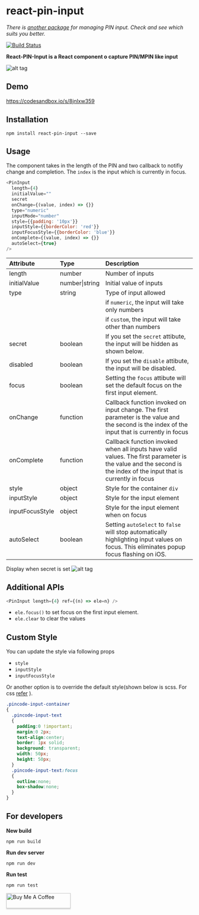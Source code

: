# react-pin-input

_There is [another package](https://github.com/40818419/react-code-input) for managing PIN input. Check and see which suits you better._

[![Build Status](https://travis-ci.org/arunghosh/react-pin-input.svg?branch=master)](https://travis-ci.org/arunghosh/react-pin-input)

**React-PIN-Input is a React component o capture PIN/MPIN like input**

![alt tag](https://github.com/arunghosh/react-pin-input/raw/master/docs/pin.png)

## Demo
https://codesandbox.io/s/8jnlxw359

## Installation
```
npm install react-pin-input --save
```


## Usage

The component takes in the length of the PIN and two callback to notifiy change and completion. The ```index``` is the input which is currently in focus.

```javascript
<PinInput 
  length={4} 
  initialValue=""
  secret 
  onChange={(value, index) => {}} 
  type="numeric" 
  inputMode="number"
  style={{padding: '10px'}}  
  inputStyle={{borderColor: 'red'}}
  inputFocusStyle={{borderColor: 'blue'}}
  onComplete={(value, index) => {}}
  autoSelect={true}
/>
```
|Attribute|Type|Description|
|:--|:--|:--|
|length|number|Number of inputs|
|initialValue|number\|string|Initial value of inputs|
|type|string|Type of input allowed
||| if ```numeric```, the input will take only numbers|
||| if ```custom```, the input will take other than numbers|
|secret|boolean|If you set the ```secret``` attibute, the input will be hidden as shown below.
|disabled|boolean|If you set the ```disable``` attibute, the input will be disabled.
|focus|boolean| Setting the ```focus``` attibute will set the default focus on the first input element.
|onChange|function|Callback function invoked on input change. The first parameter is the value and the second is the index of the input that is currently in focus|
|onComplete|function|Callback function invoked when all inputs have valid values. The first parameter is the value and the second is the index of the input that is currently in focus|
|style|object|Style for the container `div`
|inputStyle|object|Style for the input element
|inputFocusStyle|object|Style for the input element when on focus
|autoSelect|boolean|Setting ```autoSelect``` to ```false``` will stop automatically highlighting input values on focus. This eliminates popup focus flashing on iOS.|

Display when secret is set
![alt tag](https://github.com/arunghosh/react-pin-input/raw/master/docs/pin-secret.png)


## Additional APIs

```javascript
<PinInput length={4} ref={(n) => ele=n} />
```
  - ```ele.focus()``` to set focus on the first input element.
  - ```ele.clear``` to clear the values

## Custom Style

You can update the style via following props
 - `style`
 - `inputStyle`
 - `inputFocusStyle`

Or another option is to override the default style(shown below is scss. For css [refer](https://github.com/arunghosh/react-pin-input/issues/4) ).

```scss
.pincode-input-container
{
  .pincode-input-text
  {
    padding:0 !important;
    margin:0 2px;
    text-align:center;
    border: 1px solid;
    background: transparent;
    width: 50px;
    height: 50px;
  }
  .pincode-input-text:focus
  {
    outline:none;
    box-shadow:none;
  }
}
```


## For developers

**New build**
```
npm run build
```

**Run dev server**
```
npm run dev
```

**Run test**
```
npm run test
```

<a href="https://www.buymeacoffee.com/arunghosh" target="_blank"><img src="https://www.buymeacoffee.com/assets/img/custom_images/orange_img.png" alt="Buy Me A Coffee" style="height: 41px !important;width: 174px !important;box-shadow: 0px 3px 2px 0px rgba(190, 190, 190, 0.5) !important;-webkit-box-shadow: 0px 3px 2px 0px rgba(190, 190, 190, 0.5) !important;" ></a>
